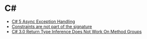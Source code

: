 # C#
* [C# 5 Async Exception Handling](http://www.interact-sw.co.uk/iangblog/2010/11/01/csharp5-async-exceptions)
* [Constraints are not part of the signature](https://blogs.msdn.microsoft.com/ericlippert/2009/12/10/constraints-are-not-part-of-the-signature/)
* [C# 3.0 Return Type Inference Does Not Work On Method Groups](https://blogs.msdn.microsoft.com/ericlippert/2007/11/05/c-3-0-return-type-inference-does-not-work-on-method-groups/)